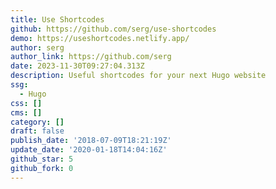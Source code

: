 ```yaml
---
title: Use Shortcodes
github: https://github.com/serg/use-shortcodes
demo: https://useshortcodes.netlify.app/
author: serg
author_link: https://github.com/serg
date: 2023-11-30T09:27:04.313Z
description: Useful shortcodes for your next Hugo website
ssg:
  - Hugo
css: []
cms: []
category: []
draft: false
publish_date: '2018-07-09T18:21:19Z'
update_date: '2020-01-18T14:04:16Z'
github_star: 5
github_fork: 0
---
```


